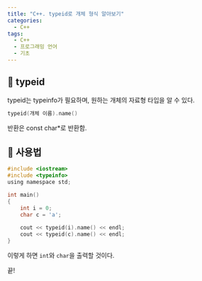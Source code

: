 ```yaml
---
title: "C++. typeid로 개체 형식 알아보기"
categories:
  - C++
tags:
  - C++
  - 프로그래밍 언어
  - 기초
---
```


## 🌟 typeid

typeid는 typeinfo가 필요하며, 원하는 개체의 자료형 타입을 알 수 있다.



```c
typeid(개체 이름).name()
```

반환은 const char*로 반환함.



## 🌟 사용법

```c
#include <iostream>
#include <typeinfo>
using namespace std;

int main()
{
    int i = 0;
    char c = 'a';
    
    cout << typeid(i).name() << endl;
    cout << typeid(c).name() << endl;
}
```

이렇게 하면 `int`와 `char`을 출력할 것이다.



끝!